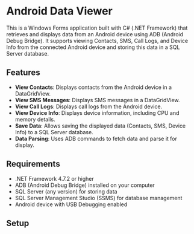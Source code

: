 # Android Data Viewer

This is a Windows Forms application built with C# (.NET Framework) that retrieves and displays data from an Android device using ADB (Android Debug Bridge). It supports viewing Contacts, SMS, Call Logs, and Device Info from the connected Android device and storing this data in a SQL Server database.

## Features

- **View Contacts**: Displays contacts from the Android device in a DataGridView.
- **View SMS Messages**: Displays SMS messages in a DataGridView.
- **View Call Logs**: Displays call logs from the Android device.
- **View Device Info**: Displays device information, including CPU and memory details.
- **Save Data**: Allows saving the displayed data (Contacts, SMS, Device Info) to a SQL Server database.
- **Data Parsing**: Uses ADB commands to fetch data and parse it for display.

## Requirements

- .NET Framework 4.7.2 or higher
- ADB (Android Debug Bridge) installed on your computer
- SQL Server (any version) for storing data
- SQL Server Management Studio (SSMS) for database management
- Android device with USB Debugging enabled

## Setup


